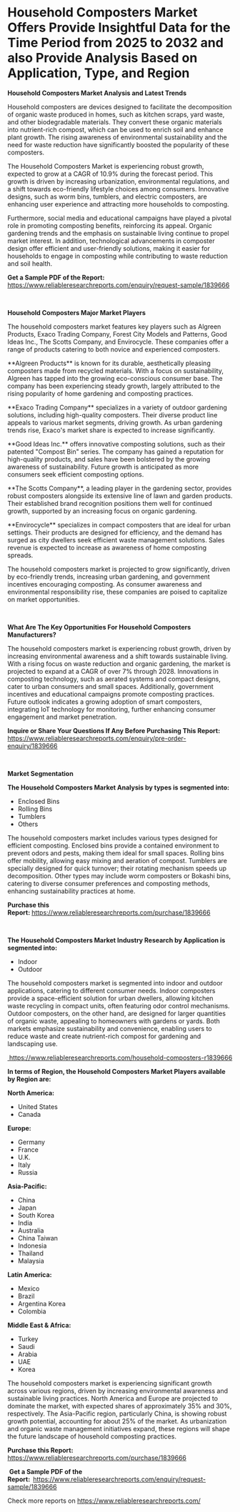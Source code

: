 <p><h1>Household Composters Market Offers Provide Insightful Data for the Time Period from 2025 to 2032 and also Provide Analysis Based on Application, Type, and Region</h1></p><p><strong>Household Composters Market Analysis and Latest Trends</strong></p>
<p><p>Household composters are devices designed to facilitate the decomposition of organic waste produced in homes, such as kitchen scraps, yard waste, and other biodegradable materials. They convert these organic materials into nutrient-rich compost, which can be used to enrich soil and enhance plant growth. The rising awareness of environmental sustainability and the need for waste reduction have significantly boosted the popularity of these composters.</p><p>The Household Composters Market is experiencing robust growth, expected to grow at a CAGR of 10.9% during the forecast period. This growth is driven by increasing urbanization, environmental regulations, and a shift towards eco-friendly lifestyle choices among consumers. Innovative designs, such as worm bins, tumblers, and electric composters, are enhancing user experience and attracting more households to composting.</p><p>Furthermore, social media and educational campaigns have played a pivotal role in promoting composting benefits, reinforcing its appeal. Organic gardening trends and the emphasis on sustainable living continue to propel market interest. In addition, technological advancements in composter design offer efficient and user-friendly solutions, making it easier for households to engage in composting while contributing to waste reduction and soil health.</p></p>
<p><strong>Get a Sample PDF of the Report:&nbsp;</strong> <a href="https://www.reliableresearchreports.com/enquiry/request-sample/1839666?utm_campaign=2146&utm_medium=2&utm_source=Github&utm_content=ia&utm_term=19022025&utm_id=household-composters">https://www.reliableresearchreports.com/enquiry/request-sample/1839666</a></p>
<p>&nbsp;</p>
<p><strong>Household Composters Major Market Players</strong></p>
<p><p>The household composters market features key players such as Algreen Products, Exaco Trading Company, Forest City Models and Patterns, Good Ideas Inc., The Scotts Company, and Envirocycle. These companies offer a range of products catering to both novice and experienced composters.</p><p>**Algreen Products** is known for its durable, aesthetically pleasing composters made from recycled materials. With a focus on sustainability, Algreen has tapped into the growing eco-conscious consumer base. The company has been experiencing steady growth, largely attributed to the rising popularity of home gardening and composting practices.</p><p>**Exaco Trading Company** specializes in a variety of outdoor gardening solutions, including high-quality composters. Their diverse product line appeals to various market segments, driving growth. As urban gardening trends rise, Exaco's market share is expected to increase significantly.</p><p>**Good Ideas Inc.** offers innovative composting solutions, such as their patented "Compost Bin" series. The company has gained a reputation for high-quality products, and sales have been bolstered by the growing awareness of sustainability. Future growth is anticipated as more consumers seek efficient composting options.</p><p>**The Scotts Company**, a leading player in the gardening sector, provides robust composters alongside its extensive line of lawn and garden products. Their established brand recognition positions them well for continued growth, supported by an increasing focus on organic gardening.</p><p>**Envirocycle** specializes in compact composters that are ideal for urban settings. Their products are designed for efficiency, and the demand has surged as city dwellers seek efficient waste management solutions. Sales revenue is expected to increase as awareness of home composting spreads.</p><p>The household composters market is projected to grow significantly, driven by eco-friendly trends, increasing urban gardening, and government incentives encouraging composting. As consumer awareness and environmental responsibility rise, these companies are poised to capitalize on market opportunities.</p></p>
<p>&nbsp;</p>
<p><strong>What Are The Key Opportunities For Household Composters Manufacturers?</strong></p>
<p><p>The household composters market is experiencing robust growth, driven by increasing environmental awareness and a shift towards sustainable living. With a rising focus on waste reduction and organic gardening, the market is projected to expand at a CAGR of over 7% through 2028. Innovations in composting technology, such as aerated systems and compact designs, cater to urban consumers and small spaces. Additionally, government incentives and educational campaigns promote composting practices. Future outlook indicates a growing adoption of smart composters, integrating IoT technology for monitoring, further enhancing consumer engagement and market penetration.</p></p>
<p><strong>Inquire or Share Your Questions If Any Before Purchasing This Report:</strong> <a href="https://www.reliableresearchreports.com/enquiry/pre-order-enquiry/1839666?utm_campaign=2146&utm_medium=2&utm_source=Github&utm_content=ia&utm_term=19022025&utm_id=household-composters">https://www.reliableresearchreports.com/enquiry/pre-order-enquiry/1839666</a></p>
<p>&nbsp;</p>
<p><strong>Market Segmentation</strong></p>
<p><strong>The Household Composters Market Analysis by types is segmented into:</strong></p>
<p><ul><li>Enclosed Bins</li><li>Rolling Bins</li><li>Tumblers</li><li>Others</li></ul></p>
<p><p>The household composters market includes various types designed for efficient composting. Enclosed bins provide a contained environment to prevent odors and pests, making them ideal for small spaces. Rolling bins offer mobility, allowing easy mixing and aeration of compost. Tumblers are specially designed for quick turnover; their rotating mechanism speeds up decomposition. Other types may include worm composters or Bokashi bins, catering to diverse consumer preferences and composting methods, enhancing sustainability practices at home.</p></p>
<p><strong>Purchase this Report:&nbsp;</strong><a href="https://www.reliableresearchreports.com/purchase/1839666?utm_campaign=2146&utm_medium=2&utm_source=Github&utm_content=ia&utm_term=19022025&utm_id=household-composters">https://www.reliableresearchreports.com/purchase/1839666</a></p>
<p>&nbsp;</p>
<p><strong>The Household Composters Market Industry Research by Application is segmented into:</strong></p>
<p><ul><li>Indoor</li><li>Outdoor</li></ul></p>
<p><p>The household composters market is segmented into indoor and outdoor applications, catering to different consumer needs. Indoor composters provide a space-efficient solution for urban dwellers, allowing kitchen waste recycling in compact units, often featuring odor control mechanisms. Outdoor composters, on the other hand, are designed for larger quantities of organic waste, appealing to homeowners with gardens or yards. Both markets emphasize sustainability and convenience, enabling users to reduce waste and create nutrient-rich compost for gardening and landscaping use.</p></p>
<p><a href="https://www.reliableresearchreports.com/household-composters-r1839666?utm_campaign=2146&utm_medium=2&utm_source=Github&utm_content=ia&utm_term=19022025&utm_id=household-composters">&nbsp;https://www.reliableresearchreports.com/household-composters-r1839666</a></p>
<p><strong>In terms of Region, the Household Composters Market Players available by Region are:</strong></p>
<p>
    <p> <strong> North America: </strong>
        <ul>
            <li>United States</li>
            <li>Canada</li>
        </ul>
        </p> 
    <p> <strong> Europe: </strong>
        <ul>
            <li>Germany</li>
            <li>France</li>
            <li>U.K.</li>
            <li>Italy</li>
            <li>Russia</li>
        </ul>
        </p> 
    <p> <strong> Asia-Pacific: </strong>
        <ul>
            <li>China</li>
            <li>Japan</li>
            <li>South Korea</li>
            <li>India</li>
            <li>Australia</li>
            <li>China Taiwan</li>
            <li>Indonesia</li>
            <li>Thailand</li>
            <li>Malaysia</li>
        </ul>
        </p> 
    <p> <strong> Latin America: </strong>
        <ul>
            <li>Mexico</li>
            <li>Brazil</li>
            <li>Argentina Korea</li>
            <li>Colombia</li>
        </ul>
        </p> 
    <p> <strong> Middle East & Africa: </strong>
        <ul>
            <li>Turkey</li>
            <li>Saudi</li>
            <li>Arabia</li>
            <li>UAE</li>
            <li>Korea</li>
        </ul>
    </p>
    </p>
<p><p>The household composters market is experiencing significant growth across various regions, driven by increasing environmental awareness and sustainable living practices. North America and Europe are projected to dominate the market, with expected shares of approximately 35% and 30%, respectively. The Asia-Pacific region, particularly China, is showing robust growth potential, accounting for about 25% of the market. As urbanization and organic waste management initiatives expand, these regions will shape the future landscape of household composting practices.</p></p>
<p><strong>Purchase this Report: </strong><a href="https://www.reliableresearchreports.com/purchase/1839666?utm_campaign=2146&utm_medium=2&utm_source=Github&utm_content=ia&utm_term=19022025&utm_id=household-composters">https://www.reliableresearchreports.com/purchase/1839666</a></p>
<p>&nbsp;<strong>Get a Sample PDF of the Report:&nbsp;&nbsp;</strong><a href="https://www.reliableresearchreports.com/enquiry/request-sample/1839666?utm_campaign=2146&utm_medium=2&utm_source=Github&utm_content=ia&utm_term=19022025&utm_id=household-composters">https://www.reliableresearchreports.com/enquiry/request-sample/1839666</a></p>
<p><strong></strong></p>
<p>Check more reports on <a href="https://www.reliableresearchreports.com/?utm_campaign=2146&utm_medium=2&utm_source=Github&utm_content=ia&utm_term=19022025&utm_id=household-composters">https://www.reliableresearchreports.com/</a></p>